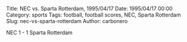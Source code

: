 Title: NEC vs. Sparta Rotterdam, 1995/04/17
Date: 1995/04/17 00:00
Category: sports
Tags: football, football scores, NEC, Sparta Rotterdam
Slug: nec-vs-sparta-rotterdam
Author: carbonero


NEC 1 - 1 Sparta Rotterdam
